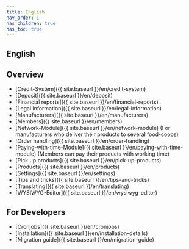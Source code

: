 ```yaml
---
title: English
nav_order: 1
has_children: true
has_toc: true
---
```

## English

## Overview

* [Credit-System]({{ site.baseurl }}/en/credit-system)
* [Deposit]({{ site.baseurl }}/en/deposit)
* [Financial reports]({{ site.baseurl }}/en/financial-reports)
* [Legal information]({{ site.baseurl }}/en/legal-information)
* [Manufacturers]({{ site.baseurl }}/en/manufacturers)
* [Members]({{ site.baseurl }}/en/members)
* [Network-Module]({{ site.baseurl }}/en/network-module) (For manufacturers who deliver their products to several food-coops)
* [Order handling]({{ site.baseurl }}/en/order-handling)
* [Paying-with-time-Module]({{ site.baseurl }}/en/paying-with-time-module) (Members can pay their products with working time)
* [Pick up products]({{ site.baseurl }}/en/pick-up-products)
* [Products]({{ site.baseurl }}/en/products)
* [Settings]({{ site.baseurl }}/en/settings)
* [Tips and tricks]({{ site.baseurl }}/en/tips-and-tricks)
* [Translating]({{ site.baseurl }}/en/translating)
* [WYSIWYG-Editor]({{ site.baseurl }}/en/wysiwyg-editor)

## For Developers
* [Cronjobs]({{ site.baseurl }}/en/cronjobs)
* [Installation]({{ site.baseurl }}/en/installation-details)
* [Migration guide]({{ site.baseurl }}/en/migration-guide)
